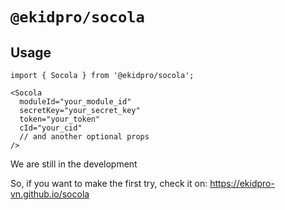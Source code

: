 # `@ekidpro/socola`

## Usage

```
import { Socola } from '@ekidpro/socola';

<Socola
  moduleId="your_module_id"
  secretKey="your_secret_key"
  token="your_token"
  cId="your_cid"
  // and another optional props
/>
```


We are still in the development

So, if you want to make the first try, check it on: https://ekidpro-vn.github.io/socola
